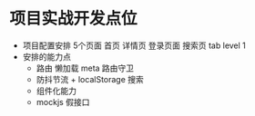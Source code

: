 # 项目实战开发点位

- 项目配置安排  5个页面
    首页 详情页 登录页面  搜索页  tab level 1
- 安排的能力点
    - 路由 懒加载  meta 路由守卫
    - 防抖节流 + localStorage 搜索
    - 组件化能力
    - mockjs 假接口
    